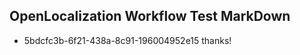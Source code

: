 ## OpenLocalization Workflow Test MarkDown
* 5bdcfc3b-6f21-438a-8c91-196004952e15 thanks!

<!--HONumber=Aug16_HO3-->


